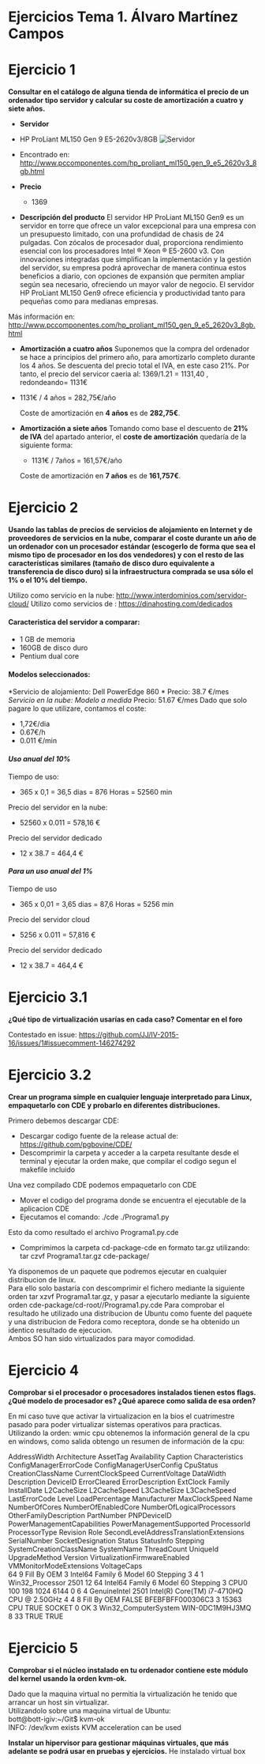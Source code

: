# Ejercicios Tema 1. Álvaro Martínez Campos
# Ejercicio 1

**Consultar en el catálogo de alguna tienda de informática el precio de un ordenador tipo servidor y calcular su coste de amortización a cuatro y siete años.**

* **Servidor**
* HP ProLiant ML150 Gen 9 E5-2620v3/8GB
![Servidor](http://thumbsfotos.pccomponentes.com/hp_proliant_ml150_gen_9_e5_2603v3_4gb_500gb_290_290.jpg)
* Encontrado en: http://www.pccomponentes.com/hp_proliant_ml150_gen_9_e5_2620v3_8gb.html

* **Precio**

	* 1369

* **Descripción del producto**
El servidor HP ProLiant ML150 Gen9 es un servidor en torre que ofrece un valor excepcional para una empresa con un presupuesto limitado, con una profundidad de chasis de 24 pulgadas. Con zócalos de procesador dual, proporciona rendimiento esencial con los procesadores Intel ® Xeon ® E5-2600 v3. 
Con innovaciones integradas que simplifican la implementación y la gestión del servidor, su empresa podrá aprovechar de manera continua estos beneficios a diario, con opciones de expansión que permiten ampliar según sea necesario, ofreciendo un mayor valor de negocio. El servidor HP ProLiant ML150 Gen9 ofrece eficiencia y productividad tanto para pequeñas como para medianas empresas.

Más información en: http://www.pccomponentes.com/hp_proliant_ml150_gen_9_e5_2620v3_8gb.html
	

* **Amortización a cuatro años**
Suponemos que la compra del ordenador se hace a principios del primero año, para amortizarlo completo durante los 4 años.
Se descuenta del precio total el IVA, en este caso 21%. Por tanto, el precio del servicor caeria al: 1369/1.21 = 1131,40 , redondeando= 1131€

* 1131€ / 4 años = 282,75€/año

	Coste de amortización en **4 años** es de **282,75€**.

	
	

* **Amortización a siete años**
Tomando como base el descuento de **21% de IVA** del apartado anterior, el **coste de amortización** quedaría de la siguiente forma:

	* 1131€ / 7años = 161,57€/año

	Coste de amortización en **7 años** es de **161,757€**. 


# Ejercicio 2

**Usando las tablas de precios de servicios de alojamiento en Internet y de proveedores de servicios en la nube, comparar el coste durante un año de un ordenador con un procesador estándar (escogerlo de forma que sea el mismo tipo de procesador en los dos vendedores) y con el resto de las características similares (tamaño de disco duro equivalente a transferencia de disco duro) si la infraestructura comprada se usa sólo el 1% o el 10% del tiempo.**

Utilizo como servicio en la nube: http://www.interdominios.com/servidor-cloud/
Utilizo como servicios de : https://dinahosting.com/dedicados

#### Caracteristica del servidor a comparar:
* 1 GB de memoria
* 160GB de disco duro
* Pentium dual core

#### Modelos seleccionados:
*Servicio de alojamiento: Dell PowerEdge 860 * 
Precio: 38.7 €/mes
*Servicio en la nube: Modelo a medida*
Precio: 51.67 €/mes Dado que solo pagare lo que utilizare, contamos el coste:
* 1,72€/dia
* 0.67€/h
* 0.011 €/min

#### *Uso anual del 10%*

Tiempo de uso:  
* 365 x 0,1 = 36,5 dias = 876 Horas = 52560 min  

Precio del servidor en la nube:  
* 52560 x 0.011 = 578,16 €  

Precio del servidor dedicado  
* 12 x 38.7 = 464,4 €   

#### *Para un uso anual del 1%*   

Tiempo de uso
* 365 x 0,01 = 3,65 dias = 87,6 Horas = 5256 min  

Precio del servidor cloud  
* 5256 x 0.011 = 57,816 €  

Precio del servidor dedicado  
* 12 x 38.7 = 464,4 €    


# Ejercicio 3.1
**¿Qué tipo de virtualización usarías en cada caso? Comentar en el foro**

Contestado en issue: https://github.com/JJ/IV-2015-16/issues/1#issuecomment-146274292

# Ejercicio 3.2

**Crear un programa simple en cualquier lenguaje interpretado para Linux, empaquetarlo con CDE y probarlo en diferentes distribuciones.**

Primero debemos descargar CDE:
* Descargar codigo fuente de la release actual de: https://github.com/pgbovine/CDE/
* Descomprimir la carpeta y acceder a la carpeta resultante desde el terminal y ejecutar la orden make, que compilar el codigo segun el makefile incluido

Una vez compilado CDE podemos empaquetarlo con CDE  
* Mover el codigo del programa donde se encuentra el ejecutable de la aplicacion CDE  
* Ejecutamos el comando: ./cde ./Programa1.py  

Esto da como resultado el archivo Programa1.py.cde  
* Comprimimos la carpeta cd-package-cde en formato tar.gz utilizando: tar czvf Programa1.tar.gz cde-package/  

Ya disponemos de un paquete que podremos ejecutar en cualquier distribucion de linux.  
Para ello solo bastaría con descomprimir el fichero mediante la siguiente orden tar xzvf Programa1.tar.gz, y pasar a ejecutarlo mediante la siguiente orden cde-package/cd-root/<ruta>/Programa1.py.cde
Para comprobar el resultado he utilizado una distribucion de Ubuntu como fuente del paquete y una distribucion de Fedora como receptora, donde se ha obtenido un identico resultado de ejecucion.  
Ambos SO han sido virtualizados para mayor comodidad.

# Ejercicio 4
**Comprobar si el procesador o procesadores instalados tienen estos flags. ¿Qué modelo de procesador es? ¿Qué aparece como salida de esa orden?**

En mi caso tuve que activar la virtualizacion en la bios el cuatrimestre pasado para poder virtualizar sistemas operativos para practicas.  
Utilizando la orden: wmic cpu obtenemos la información general de la cpu en windows, como salida obtengo un resumen de información de la cpu:  

AddressWidth  Architecture  AssetTag     Availability  Caption                               Characteristics  ConfigManagerErrorCode  ConfigManagerUserConfig  CpuStatus  CreationClassName  CurrentClockSpeed  CurrentVoltage  DataWidth  Description                           DeviceID  ErrorCleared  ErrorDescription  ExtClock  Family  InstallDate  L2CacheSize  L2CacheSpeed  L3CacheSize  L3CacheSpeed  LastErrorCode  Level  LoadPercentage  Manufacturer  MaxClockSpeed  Name                                       NumberOfCores  NumberOfEnabledCore  NumberOfLogicalProcessors  OtherFamilyDescription  PartNumber   PNPDeviceID  PowerManagementCapabilities  PowerManagementSupported  ProcessorId       ProcessorType  Revision  Role  SecondLevelAddressTranslationExtensions  SerialNumber  SocketDesignation  Status  StatusInfo  Stepping  SystemCreationClassName  SystemName       ThreadCount  UniqueId  UpgradeMethod  Version  VirtualizationFirmwareEnabled  VMMonitorModeExtensions  VoltageCaps  
64            9             Fill By OEM  3             Intel64 Family 6 Model 60 Stepping 3  4                                                                 1          Win32_Processor    2501               12              64         Intel64 Family 6 Model 60 Stepping 3  CPU0                                      100       198                  1024                       6144         0                            6      4               GenuineIntel  2501           Intel(R) Core(TM) i7-4710HQ CPU @ 2.50GHz  4              4                    8                                                  Fill By OEM                                            FALSE                     BFEBFBFF000306C3  3              15363     CPU   TRUE                                                   SOCKET 0           OK      3                     Win32_ComputerSystem     WIN-0DC1M9HJ3MQ  8                      33                      TRUE                           TRUE                                  


# Ejercicio 5
**Comprobar si el núcleo instalado en tu ordenador contiene este módulo del kernel usando la orden kvm-ok.** 

Dado que la maquina virtual no permitia la virtualización he tenido que arrancar un host sin virtualizar.  
Utilizandolo sobre una maquina virtual de Ubuntu:  
bott@bott-igiv:~/Git$ kvm-ok  
INFO: /dev/kvm exists KVM acceleration can be used  

**Instalar un hipervisor para gestionar máquinas virtuales, que más adelante se podrá usar en pruebas y ejercicios.**
He instalado virtual box
